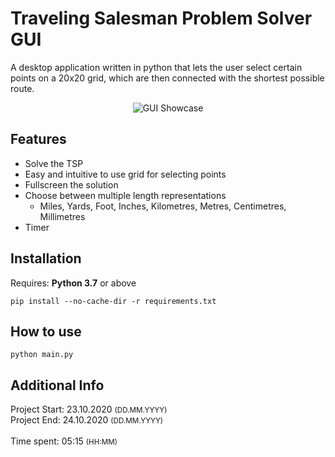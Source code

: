 # Traveling Salesman Problem Solver GUI
A desktop application written in python that lets the user select certain points on a 20x20 grid, which are then connected with the shortest possible route.
<p align="center">
    <img src="https://i.imgur.com/ZSV7Q2E.gif" alt="GUI Showcase"/>
</p>

## Features
* Solve the TSP
* Easy and intuitive to use grid for selecting points
* Fullscreen the solution
* Choose between multiple length representations
    * Miles, Yards, Foot, Inches, Kilometres, Metres, Centimetres, Millimetres
* Timer

## Installation
Requires: **Python 3.7** or above<br>

```pip install --no-cache-dir -r requirements.txt```

## How to use

```python main.py```

## Additional Info
Project Start: 23.10.2020 <small>(DD.MM.YYYY)</small><br>
Project End: 24.10.2020 <small>(DD.MM.YYYY)</small><br><br>
Time spent: 05:15 <small>(HH:MM)</small>
